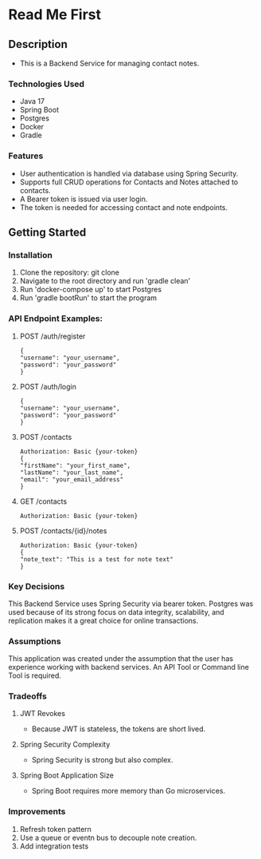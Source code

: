 # Read Me First
## Description
* This is a Backend Service for managing contact notes.

### Technologies Used
* Java 17
* Spring Boot
* Postgres
* Docker
* Gradle

### Features
* User authentication is handled via database using Spring Security.
* Supports full CRUD operations for Contacts and Notes attached to contacts.
* A Bearer token is issued via user login.
* The token is needed for accessing contact and note endpoints.

## Getting Started
### Installation
1. Clone the repository: git clone <repository-url>
2. Navigate to the root directory and run 'gradle clean'
3. Run 'docker-compose up' to start Postgres
4. Run 'gradle bootRun' to start the program

### API Endpoint Examples:
1. POST /auth/register
   ````
   {
   "username": "your_username",
   "password": "your_password"
   }
   ````
   
2. POST /auth/login 
   ````
   {
   "username": "your_username",
   "password": "your_password"
   }
   ````
   
3. POST /contacts
   ````
   Authorization: Basic {your-token}
   {
   "firstName": "your_first_name",
   "lastName": "your_last_name",
   "email": "your_email_address"
   }
   ````
 
4. GET /contacts
   ````
   Authorization: Basic {your-token}
   ````
   
5. POST /contacts/{id}/notes
   ````
   Authorization: Basic {your-token}
   {
   "note_text": "This is a test for note text"
   }
   ````
   
### Key Decisions
This Backend Service uses Spring Security via bearer token. 
Postgres was used because of its strong focus on data integrity, scalability, and replication
makes it a great choice for online transactions.

### Assumptions
This application was created under the assumption that the user has experience working with backend services.
An API Tool or Command line Tool is required.

### Tradeoffs
1. JWT Revokes
   * Because JWT is stateless, the tokens are short lived.
   
2. Spring Security Complexity
   * Spring Security is strong but also complex.

3. Spring Boot Application Size
   * Spring Boot requires more memory than Go microservices.

### Improvements
1. Refresh token pattern
2. Use a queue or eventn bus to decouple note creation.
3. Add integration tests
